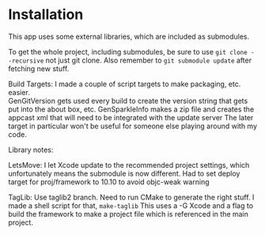 #  Installation

This app uses some external libraries, which are included as submodules.

To get the whole project, including submodules, be sure to use
`git clone --recursive` not just git clone.
Also remember to `git submodule update` after fetching new stuff.


Build Targets:
I made a couple of script targets to make packaging, etc. easier.  
GenGitVersion gets used every build to create the version string that gets put into the about box, etc.
GenSparkleInfo makes a zip file and creates the appcast xml that will need to be integrated with the update server
The later target in particular won't be useful for someone else playing around with my code.



Library notes:

LetsMove:
I let Xcode update to the recommended project settings, which unfortunately means the submodule is now different.
Had to set deploy target for proj/framework to 10.10 to avoid objc-weak warning


TagLib:
Use taglib2 branch.  Need to run CMake to generate the right stuff.  I made a shell script for that, `make-taglib`
This uses a -G Xcode  and a flag to build the framework to make a project file which is referenced in the main project.



